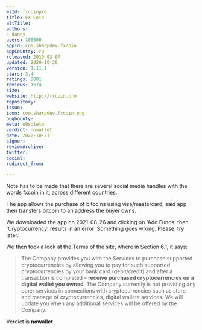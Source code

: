 ```yaml
---
wsId: fxcoinpro
title: FX Coin
altTitle: 
authors:
- danny
users: 100000
appId: com.sharpdev.fxcoin
appCountry: ru
released: 2019-03-07
updated: 2020-10-30
version: 1.11.1
stars: 3.4
ratings: 2801
reviews: 1674
size: 
website: http://fxcoin.pro
repository: 
issue: 
icon: com.sharpdev.fxcoin.png
bugbounty: 
meta: obsolete
verdict: nowallet
date: 2022-10-21
signer: 
reviewArchive: 
twitter: 
social: 
redirect_from: 

---
```


Note has to be made that there are several social media handles with the words fxcoin in it, across different countries.

The app allows the purchase of bitcoins using visa/mastercard, said app then transfers bitcoin to an address the buyer owns.

We downloaded the app on 2021-08-26 and clicking on 'Add Funds' then 'Cryptocurrency' results in an error 'Something goes wrong. Please, try later.' 

We then took a look at the Terms of the site, where in Section 6.1, it says:

> The Company provides you with the Services to purchase supported cryptocurrencies by allowing you to pay for such supported cryptocurrencies by your bank card (debit/credit) and after a transaction is completed – **receive purchased cryptocurrencies on a digital wallet you owned**. The Company currently is not providing any other services in connections with cryptocurrencies such as store and manage of cryptocurrencies, digital wallets services. We will update you when any additional services will be offered by the Company.

Verdict is **nowallet**



